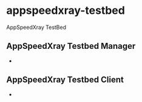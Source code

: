 # appspeedxray-testbed
AppSpeedXray TestBed

## AppSpeedXray Testbed Manager
- 

## AppSpeedXray Testbed Client
- 
